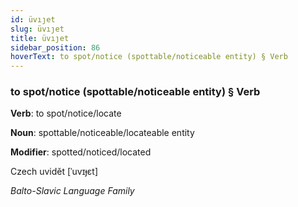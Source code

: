 ```yaml
---
id: üvıȷet
slug: üvıȷet
title: üvıȷet
sidebar_position: 86
hoverText: to spot/notice (spottable/noticeable entity) § Verb
---
```


### to spot/notice (spottable/noticeable entity) § Verb

**Verb**: to spot/notice/locate

**Noun**: spottable/noticeable/locateable entity

**Modifier**: spotted/noticed/located

Czech uvidět [ˈuvɪɟɛt]

*Balto-Slavic Language Family*